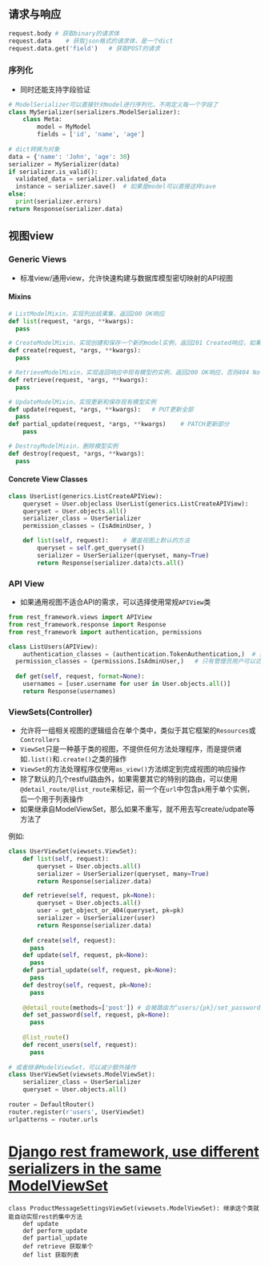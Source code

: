 ## 请求与响应

```python
request.body # 获取binary的请求体
request.data	# 获取json格式的请求体，是一个dict
request.data.get('field')	# 获取POST的请求
```

### 序列化

- 同时还能支持字段验证

```python
# ModelSerializer可以直接针对model进行序列化，不用定义每一个字段了
class MySerializer(serializers.ModelSerializer):
    class Meta:
        model = MyModel
        fields = ['id', 'name', 'age']
        
# dict转换为对象
data = {'name': 'John', 'age': 30}
serializer = MySerializer(data)
if serializer.is_valid():
  validated_data = serializer.validated_data
  instance = serializer.save()	# 如果是model可以直接这样save
else:
  print(serializer.errors)
return Response(serializer.data)
```

## 视图view

### Generic Views

- 标准view/通用view，允许快速构建与数据库模型密切映射的API视图

#### Mixins

```python
# ListModelMixin，实现列出结果集，返回200 OK响应
def list(request, *args, **kwargs):
  pass

# CreateModelMixin，实现创建和保存一个新的model实例，返回201 Created响应，如果序列化的表示中包含名为url的键，则相应的Location头将填充该值
def create(request, *args, **kwargs):
  pass

# RetrieveModelMixin，实现返回响应中现有模型的实例，返回200 OK响应，否则404 Not Found
def retrieve(request, *args, **kwargs):
  pass

# UpdateModelMixin，实现更新和保存现有模型实例
def update(request, *args, **kwargs):	# PUT更新全部
  pass
def partial_update(request, *args, **kwargs)	# PATCH更新部分
	pass

# DestroyModelMixin，删除模型实例
def destroy(request, *args, **kwargs):
  pass
```

#### Concrete View Classes

```python
class UserList(generics.ListCreateAPIView):
    queryset = User.objeclass UserList(generics.ListCreateAPIView):
    queryset = User.objects.all()
    serializer_class = UserSerializer
    permission_classes = (IsAdminUser, )

    def list(self, request):	# 覆盖视图上默认的方法
        queryset = self.get_queryset()
        serializer = UserSerializer(queryset, many=True)
        return Response(serializer.data)cts.all()
```

### API View

- 如果通用视图不适合API的需求，可以选择使用常规`APIView`类

```python
from rest_framework.views import APIView
from rest_framework.response import Response
from rest_framework import authentication, permissions

class ListUsers(APIView):
	authentication_classes = (authentication.TokenAuthentication,)	# 需要token认证
  permission_classes = (permissions.IsAdminUser,)	# 只有管理员用户可以访问这个视图。
  
  def get(self, request, format=None):
    usernames = [user.username for user in User.objects.all()]
    return Response(usernames)
```

### ViewSets(Controller)

- 允许将一组相关视图的逻辑组合在单个类中，类似于其它框架的`Resources`或`Controllers`
- `ViewSet`只是一种基于类的视图，不提供任何方法处理程序，而是提供诸如`.list()`和`.create()`之类的操作
- `ViewSet`的方法处理程序仅使用`as_view()`方法绑定到完成视图的响应操作
- 除了默认的几个restful路由外，如果需要其它的特别的路由，可以使用`@detail_route/@list_route`来标记，前一个在`url`中包含`pk`用于单个实例，后一个用于列表操作
- 如果继承自ModelViewSet，那么如果不重写，就不用去写create/udpate等方法了

例如: 

```python
class UserViewSet(viewsets.ViewSet):
    def list(self, request):
        queryset = User.objects.all()
        serializer = UserSerializer(queryset, many=True)
        return Response(serializer.data)

    def retrieve(self, request, pk=None):
        queryset = User.objects.all()
        user = get_object_or_404(queryset, pk=pk)
        serializer = UserSerializer(user)
        return Response(serializer.data)
      
    def create(self, request):
      pass
    def update(self, request, pk=None):
      pass
    def partial_update(self, request, pk=None):
      pass
    def destroy(self, request, pk=None):
      pass
    
    @detail_route(methods=['post'])	# 会被路由为^users/{pk}/set_password/$
    def set_password(self, request, pk=None):
      pass
    
    @list_route()
    def recent_users(self, request):
      pass
      
# 或者继承ModelViewSet，可以减少额外操作
class UserViewSet(viewsets.ModelViewSet):
    serializer_class = UserSerializer
    queryset = User.objects.all()
      
router = DefaultRouter()
router.register(r'users', UserViewSet)
urlpatterns = router.urls
```



# [Django rest framework, use different serializers in the same ModelViewSet](https://stackoverflow.com/questions/22616973/django-rest-framework-use-different-serializers-in-the-same-modelviewset)





```
class ProductMessageSettingsViewSet(viewsets.ModelViewSet): 继承这个类就能自动实现rest的集中方法
	def update
	def perform_update
	def partial_update
	def retrieve 获取单个
	def list 获取列表
```
